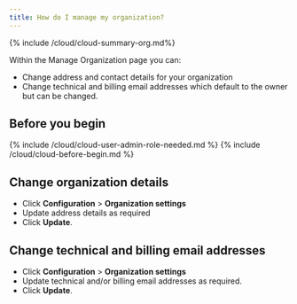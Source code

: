 ```yaml
---
title: How do I manage my organization?
---
```


{% include /cloud/cloud-summary-org.md%}

Within the Manage Organization page you can:
* Change address and contact details for your organization
* Change technical and billing email addresses which default to the owner but can be changed.

## Before you begin

{% include /cloud/cloud-user-admin-role-needed.md %}
{% include /cloud/cloud-before-begin.md %}

## Change organization details

* Click **Configuration** > **Organization settings**
* Update address details as required
* Click **Update**.

## Change technical and billing email addresses

* Click **Configuration** > **Organization settings**
* Update technical and/or billing email addresses as required.
* Click **Update**.

